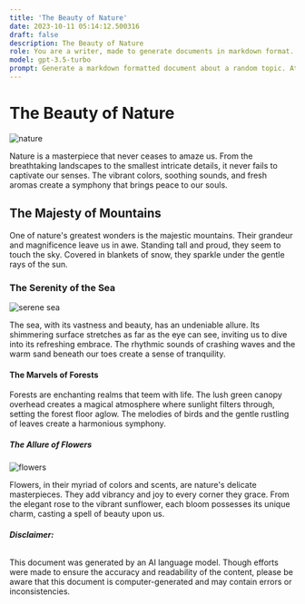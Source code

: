 ```yaml
---
title: 'The Beauty of Nature'
date: 2023-10-11 05:14:12.500316
draft: false
description: The Beauty of Nature
role: You are a writer, made to generate documents in markdown format. It is very important that all of the documents you generate are in valid markdown format.
model: gpt-3.5-turbo
prompt: Generate a markdown formatted document about a random topic. At the bottom, include a disclaimer explaining that the document was generated by you. The first line of the document should be the title. Make sure that the entire document is in proper markdown format, using a mix of various tags to make the document visually appealing.
---
```


# The Beauty of Nature

![nature](https://images.unsplash.com/photo-1521295005995-adb84d5b3d31?ixid=MXwxMjA3fDB8MHxwaG90by1wYWdlfHx8fGVufDB8fHw%3D&ixlib=rb-1.2.1&auto=format&fit=crop&w=1350&q=80)

Nature is a masterpiece that never ceases to amaze us. From the breathtaking landscapes to the smallest intricate details, it never fails to captivate our senses. The vibrant colors, soothing sounds, and fresh aromas create a symphony that brings peace to our souls.

## The Majesty of Mountains

One of nature's greatest wonders is the majestic mountains. Their grandeur and magnificence leave us in awe. Standing tall and proud, they seem to touch the sky. Covered in blankets of snow, they sparkle under the gentle rays of the sun.

### The Serenity of the Sea

![serene sea](https://images.unsplash.com/photo-1596037426975-e79326a87a68?ixid=MXwxMjA3fDB8MHxwaG90by1wYWdlfHx8fGVufDB8fHw%3D&ixlib=rb-1.2.1&auto=format&fit=crop&w=1950&q=80)

The sea, with its vastness and beauty, has an undeniable allure. Its shimmering surface stretches as far as the eye can see, inviting us to dive into its refreshing embrace. The rhythmic sounds of crashing waves and the warm sand beneath our toes create a sense of tranquility.

#### The Marvels of Forests

Forests are enchanting realms that teem with life. The lush green canopy overhead creates a magical atmosphere where sunlight filters through, setting the forest floor aglow. The melodies of birds and the gentle rustling of leaves create a harmonious symphony.

##### The Allure of Flowers

![flowers](https://images.unsplash.com/photo-1528705259053-7351f4dfea84?ixid=MXwxMjA3fDB8MHxwaG90by1wYWdlfHx8fGVufDB8fHw%3D&ixlib=rb-1.2.1&auto=format&fit=crop&w=1350&q=80)

Flowers, in their myriad of colors and scents, are nature's delicate masterpieces. They add vibrancy and joy to every corner they grace. From the elegant rose to the vibrant sunflower, each bloom possesses its unique charm, casting a spell of beauty upon us.

###### **Disclaimer:**

This document was generated by an AI language model. Though efforts were made to ensure the accuracy and readability of the content, please be aware that this document is computer-generated and may contain errors or inconsistencies.